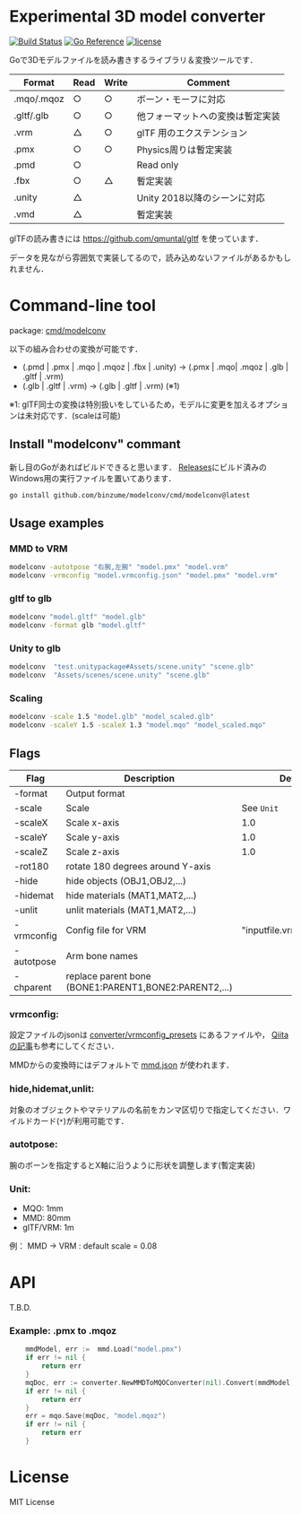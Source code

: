 # Experimental 3D model converter

[![Build Status](https://app.travis-ci.com/binzume/modelconv.svg?branch=master)](https://app.travis-ci.com/binzume/modelconv)
[![Go Reference](https://pkg.go.dev/badge/github.com/binzume/modelconv.svg)](https://pkg.go.dev/github.com/binzume/modelconv)
[![license](https://img.shields.io/badge/license-MIT-4183c4.svg)](https://github.com/binzume/modelconv/blob/master/LICENSE)


Goで3Dモデルファイルを読み書きするライブラリ＆変換ツールです．

| Format     | Read | Write | Comment                          |
| ---------- | ---- | ----- | -------------------------------- |
| .mqo/.mqoz |  ○  |  ○   | ボーン・モーフに対応             |
| .gltf/.glb |  ○  |  ○   | 他フォーマットへの変換は暫定実装 |
| .vrm       |  △  |  ○   | glTF 用のエクステンション        |
| .pmx       |  ○  |  ○   | Physics周りは暫定実装            |
| .pmd       |  ○  |       | Read only                        |
| .fbx       |  ○  |  △   | 暫定実装                         |
| .unity     |  △  |       | Unity 2018以降のシーンに対応     |
| .vmd       |  △  |       | 暫定実装                         |

glTFの読み書きには https://github.com/qmuntal/gltf を使っています．

データを見ながら雰囲気で実装してるので，読み込めないファイルがあるかもしれません．

# Command-line tool

package: [cmd/modelconv](cmd/modelconv)

以下の組み合わせの変換が可能です．

- (.pmd | .pmx | .mqo | .mqoz | .fbx | .unity) → (.pmx | .mqo| .mqoz | .glb | .gltf | .vrm)
- (.glb | .gltf | .vrm) → (.glb | .gltf | .vrm) (※1)

※1: glTF同士の変換は特別扱いをしているため，モデルに変更を加えるオプションは未対応です．(scaleは可能)

## Install "modelconv" commant

新し目のGoがあればビルドできると思います．
[Releases](https://github.com/binzume/modelconv/releases/latest)にビルド済みのWindows用の実行ファイルを置いてあります．

```bash
go install github.com/binzume/modelconv/cmd/modelconv@latest
```

## Usage examples

### MMD to VRM

```bash
modelconv -autotpose "右腕,左腕" "model.pmx" "model.vrm"
modelconv -vrmconfig "model.vrmconfig.json" "model.pmx" "model.vrm"
```

### gltf to glb

```bash
modelconv "model.gltf" "model.glb"
modelconv -format glb "model.gltf"
```

### Unity to glb

```bash
modelconv  "test.unitypackage#Assets/scene.unity" "scene.glb"
modelconv  "Assets/scenes/scene.unity" "scene.glb"
```

### Scaling

```bash
modelconv -scale 1.5 "model.glb" "model_scaled.glb"
modelconv -scaleY 1.5 -scaleX 1.3 "model.mqo" "model_scaled.mqo"
```

## Flags

| Flag       | Description    | Default    |
| ---------- | -------------- | ---------- |
| -format    | Output format  |            |
| -scale     | Scale          | See `Unit` |
| -scaleX    | Scale x-axis   | 1.0        |
| -scaleY    | Scale y-axis   | 1.0        |
| -scaleZ    | Scale z-axis   | 1.0        |
| -rot180    | rotate 180 degrees around Y-axis |  |
| -hide      | hide objects (OBJ1,OBJ2,...) |  |
| -hidemat   | hide materials (MAT1,MAT2,...)  |  |
| -unlit     | unlit materials (MAT1,MAT2,...)  |  |
| -vrmconfig | Config file for VRM | "inputfile.vrmconfig.json" |
| -autotpose | Arm bone names |            |
| -chparent  | replace parent bone (BONE1:PARENT1,BONE2:PARENT2,...) |  |

### vrmconfig:

設定ファイルのjsonは [converter/vrmconfig_presets](converter/vrmconfig_presets) にあるファイルや，
[Qiitaの記事](https://qiita.com/binzume/items/d29cd21b9860809f72cf)も参考にしてください．

MMDからの変換時にはデフォルトで [mmd.json](converter/vrmconfig_presets/mmd.json) が使われます．

### hide,hidemat,unlit:

対象のオブジェクトやマテリアルの名前をカンマ区切りで指定してください．ワイルドカード(`*`)が利用可能です．

### autotpose:

腕のボーンを指定するとX軸に沿うように形状を調整します(暫定実装)

### Unit:

- MQO: 1mm
- MMD: 80mm
- glTF/VRM: 1m

例： MMD → VRM : default scale = 0.08

# API

T.B.D.

### Example: .pmx to .mqoz

```go 
	mmdModel, err :=  mmd.Load("model.pmx")
	if err != nil {
		return err
	}
	mqDoc, err := converter.NewMMDToMQOConverter(nil).Convert(mmdModel)
	if err != nil {
		return err
	}
	err = mqo.Save(mqDoc, "model.mqoz")
	if err != nil {
		return err
	}
```

# License

MIT License
